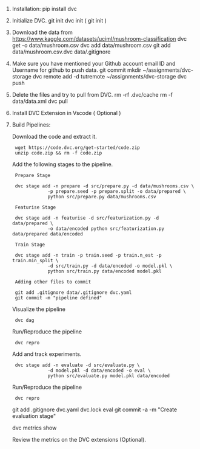 1. Installation:
	pip install dvc

2. Initialize DVC.
	git init
	dvc init ( git init )

3. Download the data from https://www.kaggle.com/datasets/uciml/mushroom-classification
    dvc get <csv file path from downloads> -o data/mushroom.csv
    dvc add data/mushroom.csv
    git add data/mushroom.csv.dvc data/.gitignore

4. Make sure you have mentioned your Github account email ID and Username for github to push data.
    git commit
    mkdir ~/assignments/dvc-storage
    dvc remote add -d tutremote ~/assignments/dvc-storage
    dvc push

5. Delete the files and try to pull from DVC.
	    rm -rf .dvc/cache
        rm -f data/data.xml
        dvc pull

6. Install DVC Extension in Vscode ( Optional )

7. Build Pipelines:
	
	Download the code and extract it.

		wget https://code.dvc.org/get-started/code.zip
		unzip code.zip && rm -f code.zip
	
	Add the following stages to the pipeline.

        Prepare Stage 

        dvc stage add -n prepare -d src/prepare.py -d data/mushrooms.csv \
                    -p prepare.seed -p prepare.split -o data/prepared \
                    python src/prepare.py data/mushrooms.csv

        Featurise Stage

		dvc stage add -n featurise -d src/featurization.py -d data/prepared \
                    -o data/encoded python src/featurization.py data/prepared data/encoded

        Train Stage

		dvc stage add -n train -p train.seed -p train.n_est -p train.min_split \
                    -d src/train.py -d data/encoded -o model.pkl \
                    python src/train.py data/encoded model.pkl

        Adding other files to commit

		git add .gitignore data/.gitignore dvc.yaml
		git commit -m "pipeline defined"   
	
	Visualize the pipeline

		dvc dag
	
	Run/Reproduce the pipeline

		dvc repro
		
	Add and track experiments.

        dvc stage add -n evaluate -d src/evaluate.py \
                    -d model.pkl -d data/encoded -o eval \
                    python src/evaluate.py model.pkl data/encoded

	Run/Reproduce the pipeline

		dvc repro

	git add .gitignore dvc.yaml dvc.lock eval
    git commit -a -m "Create evaluation stage"

    dvc metrics show
	
	Review the metrics on the DVC extensions (Optional).